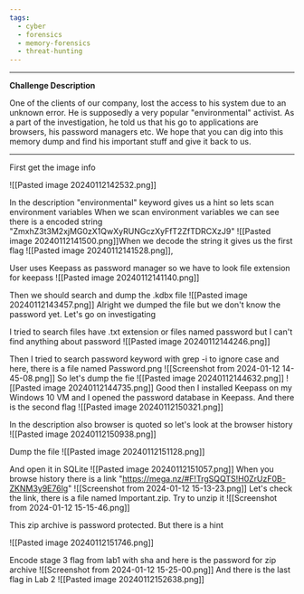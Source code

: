 ```yaml
---
tags:
  - cyber
  - forensics
  - memory-forensics
  - threat-hunting
---
```

---------------------

**Challenge Description**

One of the clients of our company, lost the access to his system due to an unknown error. He is supposedly a very popular "environmental" activist. As a part of the investigation, he told us that his go to applications are browsers, his password managers etc. We hope that you can dig into this memory dump and find his important stuff and give it back to us.

----------------------------------


First get the image info

![[Pasted image 20240112142532.png]]

In the description "environmental" keyword gives us a hint so lets scan environment variables
When we scan environment variables we can see there is a encoded string "ZmxhZ3t3M2xjMG0zX1QwXyRUNGczXyFfT2ZfTDRCXzJ9"
![[Pasted image 20240112141500.png]]When we decode the string it gives us the first flag
![[Pasted image 20240112141528.png]],

User uses Keepass as password manager so we have to look file extension for keepass
![[Pasted image 20240112141140.png]]

Then we should search and dump the .kdbx file
![[Pasted image 20240112143457.png]]
Alright we dumped the file but we don't know the password yet. Let's go on investigating 

I tried to search files have .txt extension or files named password but I can't find anything about password
![[Pasted image 20240112144246.png]]

Then I tried to search password keyword with grep -i to ignore case and here, there is a file named Password.png
![[Screenshot from 2024-01-12 14-45-08.png]]
So let's dump the fie
![[Pasted image 20240112144632.png]]
![[Pasted image 20240112144735.png]]
Good then I installed Keepass on my Windows 10 VM and I opened the password database in Keepass. And there is the second flag
![[Pasted image 20240112150321.png]]

In the description also browser is quoted so let's look at the browser history
![[Pasted image 20240112150938.png]]

Dump the file
![[Pasted image 20240112151128.png]]

And open it in SQLite
![[Pasted image 20240112151057.png]]
When you browse history there is a link "https://mega.nz/#F!TrgSQQTS!H0ZrUzF0B-ZKNM3y9E76lg" 
![[Screenshot from 2024-01-12 15-13-23.png]]
Let's check the link, there is a file named Important.zip. Try to unzip it
![[Screenshot from 2024-01-12 15-15-46.png]]

This zip archive is password protected. But there is a hint 

![[Pasted image 20240112151746.png]]

Encode stage 3 flag from lab1 with sha and here is the password for zip archive
	![[Screenshot from 2024-01-12 15-25-00.png]]
And there is the last flag in Lab 2
![[Pasted image 20240112152638.png]]